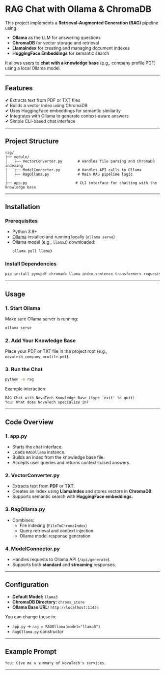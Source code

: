 
# RAG Chat with Ollama & ChromaDB

This project implements a **Retrieval-Augmented Generation (RAG)** pipeline using:
- **Ollama** as the LLM for answering questions
- **ChromaDB** for vector storage and retrieval
- **LlamaIndex** for creating and managing document indexes
- **HuggingFace Embeddings** for semantic search

It allows users to **chat with a knowledge base** (e.g., company profile PDF) using a local Ollama model.

---

## **Features**
✔ Extracts text from PDF or TXT files  
✔ Builds a vector index using ChromaDB  
✔ Uses HuggingFace embeddings for semantic similarity  
✔ Integrates with Ollama to generate context-aware answers  
✔ Simple CLI-based chat interface  

---

## **Project Structure**
```
rag/
├── module/
│   ├── VectorConverter.py       # Handles file parsing and ChromaDB indexing
│   ├── ModelConnector.py        # Handles API calls to Ollama
│   ├── RagOllama.py             # Main RAG pipeline logic
│
├── app.py                      # CLI interface for chatting with the knowledge base
```

---

## **Installation**

### **Prerequisites**
- Python 3.9+
- [Ollama](https://ollama.ai/) installed and running locally (`ollama serve`)
- Ollama model (e.g., `llama3`) downloaded:  
  ```bash
  ollama pull llama3
  ```

### **Install Dependencies**
```bash
pip install pymupdf chromadb llama-index sentence-transformers requests
```

---

## **Usage**

### **1. Start Ollama**
Make sure Ollama server is running:
```bash
ollama serve
```

### **2. Add Your Knowledge Base**
Place your PDF or TXT file in the project root (e.g., `novatech_company_profile.pdf`).

### **3. Run the Chat**
```bash
python -m rag
```

Example interaction:
```
RAG Chat with NovaTech Knowledge Base (type 'exit' to quit)
You: What does NovaTech specialize in?
```

---

## **Code Overview**

### **1. app.py**
- Starts the chat interface.
- Loads `RAGOllama` instance.
- Builds an index from the knowledge base file.
- Accepts user queries and returns context-based answers.

### **2. VectorConverter.py**
- Extracts text from **PDF** or **TXT**.
- Creates an index using **LlamaIndex** and stores vectors in **ChromaDB**.
- Supports semantic search with **HuggingFace embeddings**.

### **3. RagOllama.py**
- Combines:
  - File indexing (`FileToChromaIndex`)
  - Query retrieval and context injection
  - Ollama model response generation

### **4. ModelConnector.py**
- Handles requests to Ollama API (`/api/generate`).
- Supports both **standard** and **streaming** responses.

---

## **Configuration**
- **Default Model:** `llama3`
- **ChromaDB Directory:** `chroma_store`
- **Ollama Base URL:** `http://localhost:11434`

You can change these in:
- `app.py` → `rag = RAGOllama(model="llama3")`
- `RagOllama.py` constructor

---

## **Example Prompt**
```
You: Give me a summary of NovaTech's services.
```

---